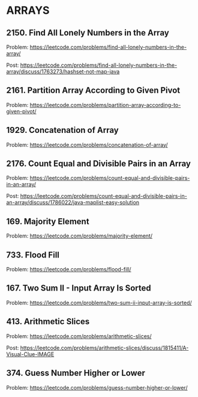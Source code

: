# ARRAYS

## 2150. Find All Lonely Numbers in the Array

Problem: https://leetcode.com/problems/find-all-lonely-numbers-in-the-array/

Post: https://leetcode.com/problems/find-all-lonely-numbers-in-the-array/discuss/1763273/hashset-not-map-java

## 2161. Partition Array According to Given Pivot

Problem: https://leetcode.com/problems/partition-array-according-to-given-pivot/

## 1929. Concatenation of Array

Problem: https://leetcode.com/problems/concatenation-of-array/

## 2176. Count Equal and Divisible Pairs in an Array

Problem: https://leetcode.com/problems/count-equal-and-divisible-pairs-in-an-array/

Post: https://leetcode.com/problems/count-equal-and-divisible-pairs-in-an-array/discuss/1786022/java-maplist-easy-solution

## 169. Majority Element

Problem: https://leetcode.com/problems/majority-element/

## 733. Flood Fill

Problem: https://leetcode.com/problems/flood-fill/

## 167. Two Sum II - Input Array Is Sorted

Problem: https://leetcode.com/problems/two-sum-ii-input-array-is-sorted/

## 413. Arithmetic Slices

Problem: https://leetcode.com/problems/arithmetic-slices/

Post: https://leetcode.com/problems/arithmetic-slices/discuss/1815411/A-Visual-Clue-IMAGE

## 374. Guess Number Higher or Lower

Problem: https://leetcode.com/problems/guess-number-higher-or-lower/

